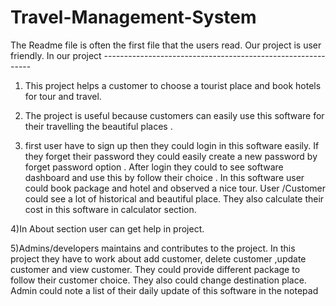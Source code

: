 # Travel-Management-System
The Readme file is often the first file that the users read. 
Our project is user friendly. In our project ------------------------------------------------------------

1) This project helps a customer to choose a tourist place and book hotels for tour and travel.

2) The project is useful because customers can easily  use this software for their travelling the beautiful places .

3) first user have to sign up then they could login in this software easily. If they forget their password they could easily create a new password by forget password option . After login they could to see software dashboard and use this  by follow their choice . In this software user could book package and hotel  and observed a nice  tour. User /Customer  could see a lot of historical and beautiful place. They also calculate their cost in this software in calculator section.

4)In  About section user can get help in project.

5)Admins/developers maintains and contributes to the project.
In this project they have to work about add customer, delete customer ,update customer and view customer.
They could provide different package to follow their customer choice. They also could change destination place. Admin could note a list of their daily update of this software in the notepad
